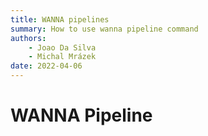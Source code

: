 ```yaml
---
title: WANNA pipelines
summary: How to use wanna pipeline command 
authors:
    - Joao Da Silva
    - Michal Mrázek
date: 2022-04-06
---
```


# WANNA Pipeline